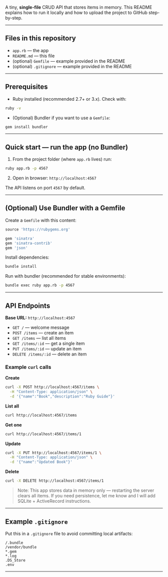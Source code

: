 
A tiny, **single-file** CRUD API that stores items in memory. This README explains how to run it locally and how to upload the project to GitHub step-by-step.

---

## Files in this repository

* `app.rb` — the  app
* `README.md` — this file
* (optional) `Gemfile` — example provided in the README
* (optional) `.gitignore` — example provided in the README

---

## Prerequisites

* Ruby installed (recommended 2.7+ or 3.x). Check with:

```bash
ruby -v
```

* (Optional) Bundler if you want to use a `Gemfile`:

```bash
gem install bundler
```

---

## Quick start — run the app (no Bundler)

1. From the project folder (where `app.rb` lives) run:

```bash
ruby app.rb -p 4567
```

2. Open in browser: `http://localhost:4567`

The API listens on port `4567` by default.

---

## (Optional) Use Bundler with a Gemfile

Create a `Gemfile` with this content:

```ruby
source 'https://rubygems.org'

gem 'sinatra'
gem 'sinatra-contrib'
gem 'json'
```

Install dependencies:

```bash
bundle install
```

Run with bundler (recommended for stable environments):

```bash
bundle exec ruby app.rb -p 4567
```

---

## API Endpoints

**Base URL:** `http://localhost:4567`

* `GET /` — welcome message
* `POST /items` — create an item
* `GET /items` — list all items
* `GET /items/:id` — get a single item
* `PUT /items/:id` — update an item
* `DELETE /items/:id` — delete an item

### Example `curl` calls

**Create**

```bash
curl -X POST http://localhost:4567/items \
  -H "Content-Type: application/json" \
  -d '{"name":"Book","description":"Ruby Guide"}'
```

**List all**

```bash
curl http://localhost:4567/items
```

**Get one**

```bash
curl http://localhost:4567/items/1
```

**Update**

```bash
curl -X PUT http://localhost:4567/items/1 \
  -H "Content-Type: application/json" \
  -d '{"name":"Updated Book"}'
```

**Delete**

```bash
curl -X DELETE http://localhost:4567/items/1
```

> Note: This app stores data in memory only — restarting the server clears all items. If you need persistence, let me know and I will add SQLite + ActiveRecord instructions.

---

## Example `.gitignore`

Put this in a `.gitignore` file to avoid committing local artifacts:

```
/.bundle
/vendor/bundle
*.gem
*.log
.DS_Store
.env
```

---

